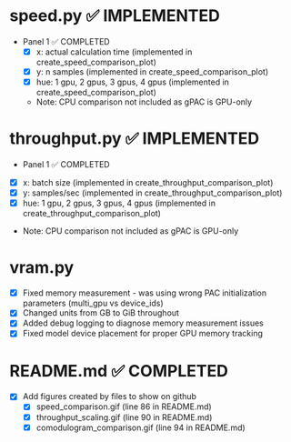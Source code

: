 <!-- ---
!-- Timestamp: 2025-06-03 18:48:03
!-- Author: ywatanabe
!-- File: /ssh:ywatanabe@sp:/home/ywatanabe/proj/.claude-worktree/gPAC/examples/performance/multiple_gpus/TODO.md
!-- --- -->

# speed.py ✅ IMPLEMENTED
- Panel 1 ✅ COMPLETED
  - [x] x: actual calculation time (implemented in create_speed_comparison_plot)
  - [x] y: n samples (implemented in create_speed_comparison_plot)
  - [x] hue: 1 gpu, 2 gpus, 3 gpus, 4 gpus (implemented in create_speed_comparison_plot)
  - Note: CPU comparison not included as gPAC is GPU-only

# throughput.py ✅ IMPLEMENTED
- Panel 1 ✅ COMPLETED
- [x] x: batch size (implemented in create_throughput_comparison_plot)
- [x] y: samples/sec (implemented in create_throughput_comparison_plot)
- [x] hue: 1 gpu, 2 gpus, 3 gpus, 4 gpus (implemented in create_throughput_comparison_plot)
- Note: CPU comparison not included as gPAC is GPU-only

# vram.py
- [x] Fixed memory measurement - was using wrong PAC initialization parameters (multi_gpu vs device_ids)
- [x] Changed units from GB to GiB throughout
- [x] Added debug logging to diagnose memory measurement issues
- [x] Fixed model device placement for proper GPU memory tracking

# README.md ✅ COMPLETED
- [x] Add figures created by files to show on github
  - [x] speed_comparison.gif (line 86 in README.md)
  - [x] throughput_scaling.gif (line 90 in README.md)  
  - [x] comodulogram_comparison.gif (line 94 in README.md)

<!-- EOF -->